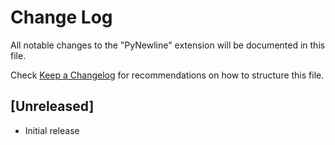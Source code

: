 # Change Log

All notable changes to the "PyNewline" extension will be documented in this file.

Check [Keep a Changelog](http://keepachangelog.com/) for recommendations on how to structure this file.

## [Unreleased]

- Initial release